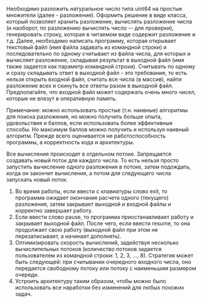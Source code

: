 Необходимо разложить натуральное число типа uint64 на простые множители (далее - разложение). 
Оформить решение в виде класса, который позволяет хранить разложение, вычислять разложение числа (и наоборот, по разложению вычислять число -- для проверки), генерировать строку, которая в читаемом виде содержит разложение и т.д.
Далее, необходимо написать программу, которая открывает текстовый файл (имя файла задавать из командной строки) и последовательно по одному считывает из файла числа, для которых и вычисляет разложение, складывая результат в выходной файл (имя также задается как параметр командной строки).
Считывать по одному и сразу складывать ответ в выходной файл - это требование, то есть нельзя открыть входной файл, считать все числа (в массив), найти разложение всех и скинуть все ответы разом в выходной файл. Предполагайте, что входной файл может содержать очень много чисел, которые не влезут в оперативную память.

Примечание: можно использовать простые (т.н. наивные) алгоритмы для поиска разложения, но можно получить больше опыта, удовольствия и баллов, если использовать более эффективные способы. Но максимум баллов можно получить и используя наивный алгоритм.
Прежде всего оценивается не работоспособность программы, а корректность кода и архитектуры.

Все вычисления происходят в отдельном потоке. Запрещается создавать новый поток для каждого числа. То есть нельзя просто запустить вычисление одного разложения в потоке, затем подождать, когда он закончит вычисления, а потом для следующего числа запускать новый поток.
1.	Во время работы, если ввести с клавиатуры слово exit, то программа ожидает окончания расчета одного (текущего) разложения, затем закрывает выходной и входной файлы и корректно завершает работу.
2.	Если ввести слово pause, то программа приостанавливает работу и закрывает выходной файл. После чего, если ввести resume, то она продолжает свою работу (выходной файл при этом не перезаписывает, а начинает дополнять).
3.	Оптимизировать скорость вычислений, задействуя несколько вычислительных потоков (количество потоков задается пользователем из командной строки: 1, 2, 3, ..., 8). Стратегия может быть следующей: при считывании очередного входного числа, оно передается свободному потоку или потоку с наименьшим размером очереди.
4.	Устроить архитектуру таким образом, чтобы можно было использовать все наработки без изменений для любых похожих задач.
